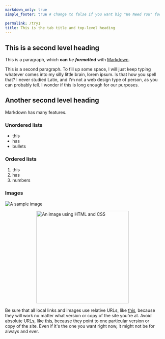 ```yaml
---
markdown_only: true
simple_footer: true # change to false if you want big "We Need You" footer

permalink: /try1 
title: This is the tab title and top-level heading 
---
```


## This is a second level heading

This is a paragraph, which **can** *be* ***formatted*** with [Markdown](https://docs.github.com/en/get-started/writing-on-github/getting-started-with-writing-and-formatting-on-github/basic-writing-and-formatting-syntax).

This is a second paragraph. To fill up some space, I will just keep typing whatever comes into my silly little brain, lorem ipsum. Is that how you spell that? I never studied Latin, and I'm not a web design type of person, as you can probably tell. I wonder if this is long enough for our purposes.

## Another second level heading

Markdown has many features.

### Unordered lists

- this 
- has 
- bullets

### Ordered lists

1. this  
2. has
3. numbers

### Images

![A sample image](/assets/img/usds-logo-horizontal.png)

<!-- This is an HTML comment. This text does not appear in the browser-rendered page, but
it IS VISIBLE in the browser developer tools, so it's not the place for anything sensitive. -->

<!-- Markdown allows you to do a lot without knowing HTML or CSS. But if you do know some, you can use it 
in combination with markdown. An example follows. -->

<img alt="An image using HTML and CSS" src="/assets/img/usds-logo-horizontal.png" style="width: 300px; display: block; margin: auto;">

Be sure that all local links and images use relative URLs, like [this](/projects/ditap), because they will work no matter what version or copy of the site you're at. Avoid absolute URLs, like [this](https://usds.gov/projects/ditap), because they point to one particular version or copy of the site. Even if it's the one you want right now, it might not be for always and ever.